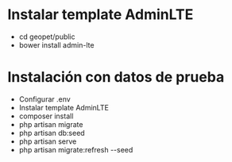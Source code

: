# Instalar template AdminLTE
- cd geopet/public
- bower install admin-lte

# Instalación con datos de prueba
- Configurar .env
- Instalar template AdminLTE
- composer install
- php artisan migrate 
- php artisan db:seed
- php artisan serve
- php artisan migrate:refresh --seed

